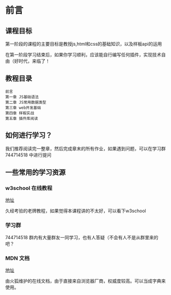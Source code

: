 # 前言

## 课程目标

第一阶段的课程的主要目标是教授js,html和css的基础知识，以及样板api的运用

在第一阶段学习结束后，如果你学习顺利，应该能自行编写任何插件，实现技术自由（好时代，来临了！

## 教程目录

```
前言
第一章 JS基础语法
第二章 JS常用数据类型
第三章 web开发基础
第四章 样板实战
第五章 插件库阅读
```

## 如何进行学习？

我们推荐阅读完一整章，然后完成章末的所有作业，如果遇到问题，可以在学习群 744714518 中进行提问

## 一些常用的学习资源

### w3school 在线教程

[地址](https://www.w3school.com.cn/)

久经考验的老牌教程，如果觉得本课程讲的不太好，可以看下w3school

### 学习群

744714518 群内有大量群友一同学习，也有人答疑（不会有人不是从群里来的吧？

### MDN 文档

[地址](https://developer.mozilla.org/zh-CN/docs/Web)

由火狐维护的在线文档，由于直接来自浏览器厂商，权威度较高。可以当成字典来使用。

